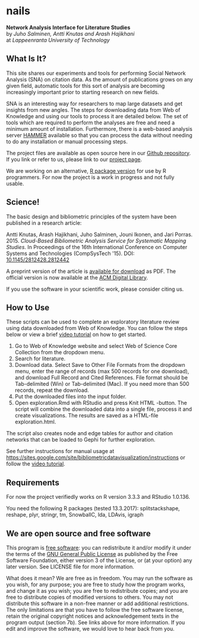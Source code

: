 nails
=====

**Network Analysis Interface for Literature Studies**  
by _Juho Salminen, Antti Knutas and Arash Hajikhani_  
at _Lappeenranta University of Technology_

What Is It?
----
This site shares our experiments and tools for performing Social Network Analysis (SNA) on citation data. As the amount of publications grows on any given field, automatic tools for this sort of analysis are becoming increasingly important prior to starting research on new fields.

SNA is an interesting way for researchers to map large datasets and get insights from new angles. The steps for downloading data from Web of Knowledge and using our tools to process it are detailed below. The set of tools which are required to perform the analyses are free and need a minimum amount of installation. Furthermore, there is a web-based analysis server [HAMMER](http://hammer.nailsproject.net) available so that you can process the data without needing to do any installation or manual processing steps.

The project files are available as open source here in our [Github repository](https://github.com/aknutas/nails). If you link or refer to us, please link to our [project page](http://aknutas.github.io/nails/).

We are working on an alternative, [R package version](https://github.com/aknutas/nails-package) for use by R programmers. For now the project is a work in progress and not fully usable.

Science!
----
The basic design and bibliometric principles of the system have been published in a research article:

Antti Knutas, Arash Hajikhani, Juho Salminen, Jouni Ikonen, and Jari Porras. 2015. _Cloud-Based Bibliometric Analysis Service for Systematic Mapping Studies_. In Proceedings of the 16th International Conference on Computer Systems and Technologies (CompSysTech '15). DOI: [10.1145/2812428.2812442](https://doi.org/10.1145/2812428.2812442)

A preprint version of the article is [available for download](http://www.codecamp.fi/lib/exe/fetch.php/wiki/nails-compsystech2015-preprint.pdf) as PDF. The official version is now available at the [ACM Digital Library](http://dl.acm.org/citation.cfm?doid=2812428.2812442).

If you use the software in your scientific work, please consider citing us.

How to Use
----

These scripts can be used to complete an exploratory literature review
using data downloaded from Web of Knowledge. You can follow the steps below or view a brief [video tutorial](https://youtu.be/I1bRXQs_zMk?list=PLJiFJenPKrLOpdu7E1gEhVEAWF7CLQs_2) on how to get started.

1. Go to Web of Knowledge website and select Web of Science Core Collection
from the dropdown menu.
2. Search for literature.
3. Download data. Select Save to Other File Formats from the dropdown menu,
enter the range of records (max 500 records for one download), and download
Full Record and Cited References. File format should be Tab-delimited (Win) or
Tab-delimited (Mac). If you need more than 500 records, repeat the download.
4. Put the downloaded files into the input folder.
5. Open exploration.Rmd with RStudio and press Knit HTML -button.
The script will combine the downloaded data into a single file, process it and
create visualizations. The results are saved as a HTML-file exploration.html.


The script also creates node and edge tables for author and citation
networks that can be loaded to Gephi for further exploration.  

See further instructions for manual usage at https://sites.google.com/site/bibliometricdatavisualization/instructions or follow the [video tutorial](https://youtu.be/I1bRXQs_zMk?list=PLJiFJenPKrLOpdu7E1gEhVEAWF7CLQs_2).

Requirements
----
For now the project verifiedly works on R version 3.3.3 and RStudio 1.0.136.

You need the following R packages (tested 13.3.2017): splitstackshape, reshape, plyr, stringr, tm, SnowballC, lda, LDAvis, igraph

We are open source and free software
----
This program is [free software](https://www.gnu.org/philosophy/free-sw.html): you can redistribute it and/or modify it under the terms of the [GNU General Public License](https://www.gnu.org/licenses/quick-guide-gplv3.html) as published by the Free Software Foundation, either version 3 of the License, or (at your option) any later version. See LICENSE file for more information.

What does it mean? We are free as in freedom. You may run the software as you wish, for any purpose; you are free to study how the program works, and change it as you wish; you are free to redistribute copies; and you are free to distribute copies of modified versions to others. You may not distribute this software in a non-free manner or add additional restrictions. The only limitations are that you have to follow the free software license, retain the original copyright notices and acknowledgement texts in the program output (section 7b). See links above for more information. If you edit and improve the software, we would love to hear back from you.
